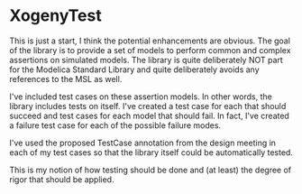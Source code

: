 XogenyTest
==========

This is just a start, I think the potential enhancements are obvious.
The goal of the library is to provide a set of models to perform common
and complex assertions on simulated models.  The library is quite
deliberately NOT part for the Modelica Standard Library and quite
deliberately avoids any references to the MSL as well.

I've included test cases on these assertion models.  In other words,
the library includes tests on itself.  I've created a test case for
each that should succeed and test cases for each model that should fail. 
In fact, I've created a failure test case for each of the possible failure modes.

I've used the proposed TestCase annotation from the design meeting in
each of my test cases so that the library itself could be automatically tested.

This is my notion of how testing should be done and (at least) the degree of rigor that should be applied.
